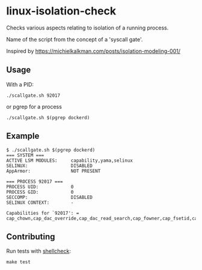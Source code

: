 # linux-isolation-check

Checks various aspects relating to isolation of a running process.

Name of the script from the concept of a 'syscall gate'.

Inspired by https://michielkalkman.com/posts/isolation-modeling-001/

Usage
---

With a PID:

    ./scallgate.sh 92017

or pgrep for a process

    ./scallgate.sh $(pgrep dockerd)

Example
---

```
$ ./scallgate.sh $(pgrep dockerd)
=== SYSTEM ===
ACTIVE LSM MODULES:     capability,yama,selinux
SELINUX:                DISABLED
AppArmor:               NOT PRESENT

=== PROCESS 92017 ===
PROCESS UID:            0
PROCESS GID:            0
SECCOMP:                DISABLED
SELINUX CONTEXT:        -

Capabilities for `92017': = cap_chown,cap_dac_override,cap_dac_read_search,cap_fowner,cap_fsetid,cap_kill,cap_setgid,cap_setuid,cap_setpcap,cap_linux_immutable,cap_net_bind_service,cap_net_broadcast,cap_net_admin,cap_net_raw,cap_ipc_lock,cap_ipc_owner,cap_sys_module,cap_sys_rawio,cap_sys_chroot,cap_sys_ptrace,cap_sys_pacct,cap_sys_admin,cap_sys_boot,cap_sys_nice,cap_sys_resource,cap_sys_time,cap_sys_tty_config,cap_mknod,cap_lease,cap_audit_write,cap_audit_control,cap_setfcap,cap_mac_override,cap_mac_admin,cap_syslog,cap_wake_alarm,cap_block_suspend,cap_audit_read+ep
```

Contributing
---

Run tests with [shellcheck](https://github.com/koalaman/shellcheck):

    make test
